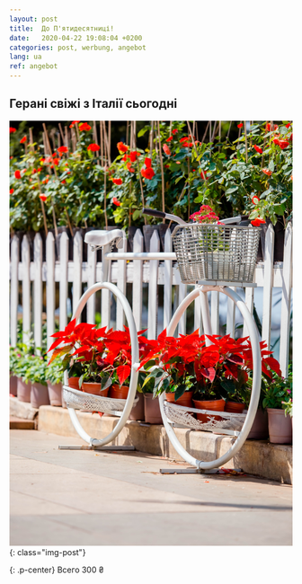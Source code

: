 ```yaml
---
layout: post
title:  До П'ятидесятниці!
date:   2020-04-22 19:08:04 +0200
categories: post, werbung, angebot
lang: ua
ref: angebot
---
```


## Герані свіжі з Італії сьогодні

![Фото герані](/assets/images/red-flowers.jpg){: class="img-post"}

{: .p-center}
Всего 300 ₴
